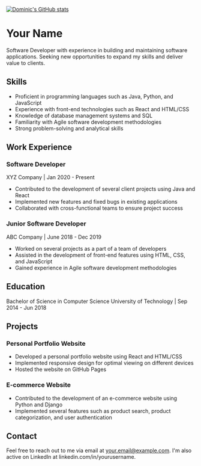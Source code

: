 [![Dominic's GitHub stats](https://github-readme-stats.vercel.app/api?username=Domengo)](https://github.com/anuraghazra/github-readme-stats)

# Your Name

Software Developer with experience in building and maintaining software applications. Seeking new opportunities to expand my skills and deliver value to clients.

## Skills

- Proficient in programming languages such as Java, Python, and JavaScript
- Experience with front-end technologies such as React and HTML/CSS
- Knowledge of database management systems and SQL
- Familiarity with Agile software development methodologies
- Strong problem-solving and analytical skills

## Work Experience

### Software Developer
XYZ Company | Jan 2020 - Present
- Contributed to the development of several client projects using Java and React
- Implemented new features and fixed bugs in existing applications
- Collaborated with cross-functional teams to ensure project success

### Junior Software Developer
ABC Company | June 2018 - Dec 2019
- Worked on several projects as a part of a team of developers
- Assisted in the development of front-end features using HTML, CSS, and JavaScript
- Gained experience in Agile software development methodologies

## Education

Bachelor of Science in Computer Science
University of Technology | Sep 2014 - Jun 2018

## Projects

### Personal Portfolio Website
- Developed a personal portfolio website using React and HTML/CSS
- Implemented responsive design for optimal viewing on different devices
- Hosted the website on GitHub Pages

### E-commerce Website
- Contributed to the development of an e-commerce website using Python and Django
- Implemented several features such as product search, product categorization, and user authentication

## Contact

Feel free to reach out to me via email at your.email@example.com. I'm also active on LinkedIn at linkedin.com/in/yourusername.
